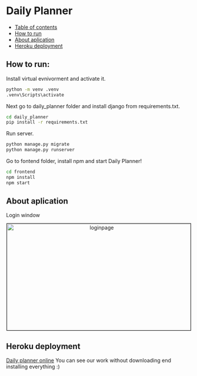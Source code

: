 # Daily Planner

<!--ts-->
   * [Table of contents](#table-of-contents)
   * [How to run](#how-to-run)
   * [About aplication](#about-aplication)
   * [Heroku deployment](#heroku-deployment)
<!--te-->

## How to run:
Install virtual evnivorment and activate it.
```bash
python -m venv .venv
.venv\Scripts\activate
```

Next go to daily_planner folder and install django from requirements.txt.
```bash
cd daily_planner
pip install -r requirements.txt
```

Run server.
```bash
python manage.py migrate
python manage.py runserver
```

Go to fontend folder, install npm and start Daily Planner!
```bash
cd frontend
npm install
npm start
```

## About aplication

Login window
<div style="text-align:center">
<img src="loginpage.jpg" alt="loginpage" width="500" height="290" style="border: 1px solid black">
</div>

## Heroku deployment
[Daily planner online](https://daily-planner-demo.herokuapp.com)
You can see our work without downloading end installing everything :)
